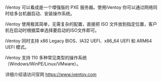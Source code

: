 iVentoy 可以看成是一个增强版的 PXE 服务器。使用iVentoy 你可以通过网络同时给多台机器启动、安装操作系统。

iVentoy 使用极其简单，无需复杂的配置，直接把 ISO 文件放到指定位置，客户机在启动时根据菜单选择要启动的ISO文件即可。

iVentoy 同时支持 x86 Legacy BIOS、IA32 UEFI、x86_64 UEFI 和 ARM64 UEFI 模式。

iVentoy 支持 110 多种常见类型的操作系统 （Windows/WinPE/Linux/VMware）。

详细介绍请访问官网 https://www.iventoy.com